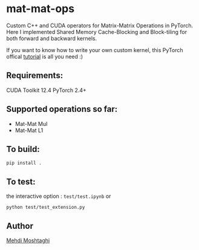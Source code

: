 # mat-mat-ops
Custom C++ and CUDA operators for Matrix-Matrix Operations in PyTorch. Here I implemented Shared Memory Cache-Blocking and Block-tiling for both forward and backward kernels.

If you want to know how to write your own custom kernel, this PyTorch offical [tutorial](https://pytorch.org/tutorials/advanced/cpp_custom_ops.html#setting-up-the-build-system) is all you need :)

## Requirements:
CUDA Toolkit 12.4
PyTorch 2.4+

## Supported operations so far:
- Mat-Mat Mul
- Mat-Mat L1

## To build:
```
pip install .
```

## To test:
the interactive option : `test/test.ipynb`
or
```
python test/test_extension.py
```

## Author

[Mehdi Moshtaghi](https://github.com/MMoshtaghi)
